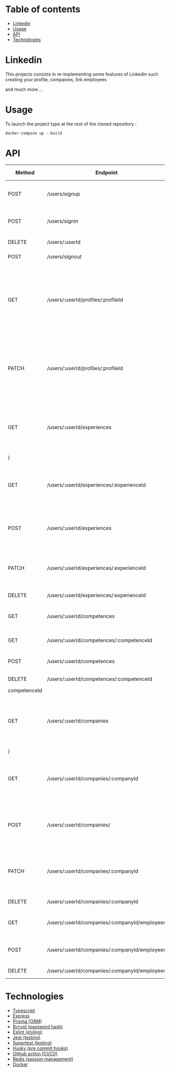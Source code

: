 <!-- START doctoc generated TOC please keep comment here to allow auto update -->
<!-- DON'T EDIT THIS SECTION, INSTEAD RE-RUN doctoc TO UPDATE -->
# Table of contents

- [Linkedin](#linkedin)
- [Usage](#usage)
- [API](#api)
- [Technologies](#technologies)

<!-- END doctoc generated TOC please keep comment here to allow auto update -->

# Linkedin

This projects consists in re-implementing some features of Linkedin such creating your profile, companies, link employees

and much more ...

# Usage

To launch the project type at the root of the cloned repository :

`docker-compose up --build`

# API

| Method | Endpoint | Headers | Body | Query params | Response |
| --- | --- | --- | --- | --- | --- |
| POST | /users/signup |  | email : string, password : string |  |  |
| POST | /users/signin | credentials : include | email : string, password : string |  |  |
| DELETE | /users/:userId | credentials : include |  | userId |  |
| POST | /users/signout | credentials : include |  |  |  |
| GET | /users/:userId/profiles/:profileId | credentials : include |  | userId, profileId | id : string, fst_name : string, last_name : string, position : string, company : string, city : string |
| PATCH | /users/:userId/profiles/:profileId | credentials : include | id : string, fst_name : string, last_name : string, position : string, company : string, city : string | userId, profileId |  |
| GET | /users/:userId/experiences | credentials : include |  | userId | { id : string, position : string, company : string, city : string
} |
| GET | /users/:userId/experiences/:experienceId | credentials : include |  | userId, experienceId | id : string, position : string, company : string, city : string |
| POST | /users/:userId/experiences | credentials : include | id : string, position : string, company : string, city : string | userId, experienceId |  |
| PATCH | /users/:userId/experiences/:experienceId | credentials : include | id : string, position : string, company : string, city : string | userId, experienceId |  |
| DELETE | /users/:userId/experiences/:experienceId | credentials : include |  | userId, experienceId |  |
| GET | /users/:userId/competences | credentials : include |  | userId | { id : string, name : string } |
| GET | /users/:userId/competences/:competenceId | credentials : include |  | userId, competenceId | id : string, name : string |
| POST | /users/:userId/competences | credentials : include | id : string, name : string | userId |  |
| DELETE | /users/:userId/competences/:competenceId | credentials : include |  | userId,
competenceId |  |
| GET | /users/:userId/companies | credentials : include |  |  | { id : string, name : string, domain : string, adress : string
} |
| GET | /users/:userId/companies/:companyId | credentials : include |  | companyId | id : string, name : string, domain : string, adress : string |
| POST | /users/:userId/companies/ | credentials : include | id : string, name : string, domain : string, adress : string |  |  |
| PATCH | /users/:userId/companies/:companyId | credentials : include | id : string, name : string, domain : string, adress : string | companyId |  |
| DELETE | /users/:userId/companies/:companyId | credentials : include |  | companyId |  |
| GET | /users/:userId/companies/:companyId/employees | credentials : include |  |  | { id : string, name : string } |
| POST  | /users/:userId/companies/:companyId/employees | credentials : include | userId : string, companyId : string |  |  |
| DELETE | /users/:userId/companies/:companyId/employees | credentials : include |  |  |  |

# Technologies

 - [Typescript](https://www.typescriptlang.org/)
 - [Express](https://expressjs.com/)
 - [Prisma (ORM)](https://www.prisma.io/)
 - [Bcrypt (password hash)](https://www.npmjs.com/package/bcrypt)
 - [Eslint (styling)](https://eslint.org/)
 - [Jest (testing)](https://jestjs.io/)
 - [Supertest (testing)](https://www.npmjs.com/package/supertest)
 - [Husky (pre commit hooks)](https://typicode.github.io/husky/#/)
 - [Github action (CI/CD)](https://github.com/features/actions)
 - [Redis (session management)](https://redis.io/)
 - [Docker](https://www.docker.com/)
